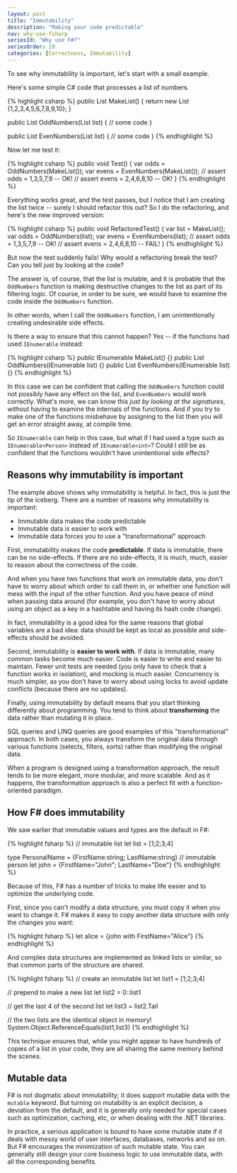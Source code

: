 ```yaml
---
layout: post
title: "Immutability"
description: "Making your code predictable"
nav: why-use-fsharp
seriesId: "Why use F#?"
seriesOrder: 19
categories: [Correctness, Immutability]
---
```


To see why immutability is important, let's start with a small example.

Here's some simple C# code that processes a list of numbers.

{% highlight csharp %}
public List<int> MakeList() 
{
   return new List<int> {1,2,3,4,5,6,7,8,9,10};
}

public List<int> OddNumbers(List<int> list) 
{ 
   // some code
}

public List<int> EvenNumbers(List<int> list) 
{ 
   // some code
}
{% endhighlight %}

Now let me test it:

{% highlight csharp %}
public void Test() 
{ 
   var odds = OddNumbers(MakeList()); 
   var evens = EvenNumbers(MakeList());
   // assert odds = 1,3,5,7,9 -- OK!
   // assert evens = 2,4,6,8,10 -- OK!
}
{% endhighlight %}

Everything works great, and the test passes, but I notice that I am creating the list twice -- surely I should refactor this out?  So I do the refactoring, and here's the new improved version:

{% highlight csharp %}
public void RefactoredTest() 
{ 
   var list = MakeList();
   var odds = OddNumbers(list); 
   var evens = EvenNumbers(list);
   // assert odds = 1,3,5,7,9 -- OK!
   // assert evens = 2,4,6,8,10 -- FAIL!
}
{% endhighlight %}

But now the test suddenly fails! Why would a refactoring break the test? Can you tell just by looking at the code?

The answer is, of course, that the list is mutable, and it is probable that the `OddNumbers` function is making destructive changes to the list as part of its filtering logic. Of course, in order to be sure, we would have to examine the code inside the `OddNumbers` function.

In other words, when I call the `OddNumbers` function, I am unintentionally creating undesirable side effects.  

Is there a way to ensure that this cannot happen?  Yes -- if the functions had used `IEnumerable` instead:

{% highlight csharp %}
public IEnumerable<int> MakeList() {}
public List<int> OddNumbers(IEnumerable<int> list) {} 
public List<int> EvenNumbers(IEnumerable <int> list) {}
{% endhighlight %}

In this case we can be confident that calling the `OddNumbers` function could not possibly have any effect on the list, and `EvenNumbers` would work correctly. What's more, we can know this *just by looking at the signatures*, without having to examine the internals of the functions.  And if you try to make one of the functions misbehave by assigning to the list then you will get an error straight away, at compile time. 

So `IEnumerable` can help in this case, but what if I had used a type such as `IEnumerable<Person>` instead of `IEnumerable<int>`? Could I still be as confident that the functions wouldn't have unintentional side effects?

## Reasons why immutability is important ##

The example above shows why immutability is helpful. In fact, this is just the tip of the iceberg. There are a number of reasons why immutability is important:

* Immutable data makes the code predictable
* Immutable data is easier to work with
* Immutable data forces you to use a "transformational" approach 

First, immutability makes the code **predictable**. If data is immutable, there can be no side-effects. If there are no side-effects, it is much, much, easier to reason about the correctness of the code. 

And when you have two functions that work on immutable data, you don't have to worry about which order to call them in, or whether one function will mess with the input of the other function.  And you have peace of mind when passing data around (for example, you don't have to worry about using an object as a key in a hashtable and having its hash code change).

In fact, immutability is a good idea for the same reasons that global variables are a bad idea: data should be kept as local as possible and side-effects should be avoided. 

Second, immutability is **easier to work with**.  If data is immutable, many common tasks become much easier.  Code is easier to write and easier to maintain. Fewer unit tests are needed (you only have to check that a function works in isolation), and mocking is much easier. Concurrency is much simpler, as you don't have to worry about using locks to avoid update conflicts (because there are no updates). 

Finally, using immutability by default means that you start thinking differently about programming. You tend to think about **transforming** the data rather than mutating it in place. 

SQL queries and LINQ queries are good examples of this "transformational" approach.  In both cases, you always transform the original data through various functions (selects, filters, sorts) rather than modifying the original data.  

When a program is designed using a transformation approach, the result tends to be more elegant, more modular, and more scalable. And as it happens, the transformation approach is also a perfect fit with a function-oriented paradigm.

## How F# does immutability ##

We saw earlier that immutable values and types are the default in F#:

{% highlight fsharp %}
// immutable list
let list = [1;2;3;4]    

type PersonalName = {FirstName:string; LastName:string}
// immutable person
let john = {FirstName="John"; LastName="Doe"}
{% endhighlight %}

Because of this, F# has a number of tricks to make life easier and to optimize the underlying code.

First, since you can't modify a data structure, you must copy it when you want to change it. F# makes it easy to copy another data structure with only the changes you want:

{% highlight fsharp %}
let alice = {john with FirstName="Alice"}
{% endhighlight %}

And complex data structures are implemented as linked lists or similar, so that common parts of the structure are shared. 

{% highlight fsharp %}
// create an immutable list
let list1 = [1;2;3;4]   

// prepend to make a new list
let list2 = 0::list1    

// get the last 4 of the second list 
let list3 = list2.Tail

// the two lists are the identical object in memory!
System.Object.ReferenceEquals(list1,list3)
{% endhighlight %}

This technique ensures that, while you might appear to have hundreds of copies of a list in your code, they are all sharing the same memory behind the scenes.

## Mutable data ##

F# is not dogmatic about immutability; it does support mutable data with the `mutable` keyword. But turning on mutability is an explicit decision, a deviation from the default, and it is generally only needed for special cases such as optimization, caching, etc, or when dealing with the .NET libraries.  

In practice, a serious application is bound to have some mutable state if it deals with messy world of user interfaces, databases, networks and so on.  But F# encourages the minimization of such mutable state. You can generally still design your core business logic to use immutable data, with all the corresponding benefits. 

